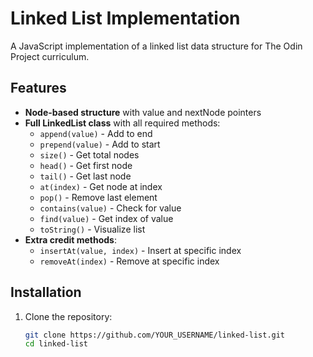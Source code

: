 # Linked List Implementation

A JavaScript implementation of a linked list data structure for The Odin Project curriculum.

## Features

- **Node-based structure** with value and nextNode pointers
- **Full LinkedList class** with all required methods:
  - `append(value)` - Add to end
  - `prepend(value)` - Add to start
  - `size()` - Get total nodes
  - `head()` - Get first node
  - `tail()` - Get last node
  - `at(index)` - Get node at index
  - `pop()` - Remove last element
  - `contains(value)` - Check for value
  - `find(value)` - Get index of value
  - `toString()` - Visualize list
- **Extra credit methods**:
  - `insertAt(value, index)` - Insert at specific index
  - `removeAt(index)` - Remove at specific index

## Installation

1. Clone the repository:
   ```bash
   git clone https://github.com/YOUR_USERNAME/linked-list.git
   cd linked-list
